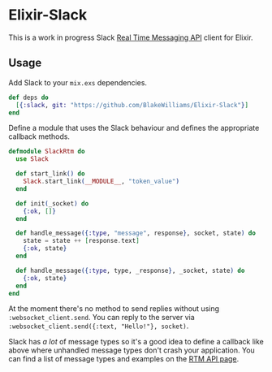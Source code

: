 # Elixir-Slack

This is a work in progress Slack [Real Time Messaging API] client for Elixir.

[Real time Messaging API]: https://api.slack.com/rtm

## Usage

Add Slack to your `mix.exs` dependencies.

```elixir
def deps do
  [{:slack, git: "https://github.com/BlakeWilliams/Elixir-Slack"}]
end
```

Define a module that uses the Slack behaviour and defines the appropriate
callback methods.

```elixir
defmodule SlackRtm do
  use Slack

  def start_link() do
    Slack.start_link(__MODULE__, "token_value")
  end

  def init(_socket) do
    {:ok, []}
  end

  def handle_message({:type, "message", response}, socket, state) do
    state = state ++ [response.text]
    {:ok, state}
  end

  def handle_message({:type, type, _response}, _socket, state) do
    {:ok, state}
  end
end
```

At the moment there's no method to send replies without using
`:websocket_client.send`. You can reply to the server via
`:websocket_client.send({:text, "Hello!"}, socket)`.

Slack has *a lot* of message types so it's a good idea to define a callback like
above where unhandled message types don't crash your application. You can find a
list of message types and examples on the [RTM API page].

[RTM API page]: https://api.slack.com/rtm
